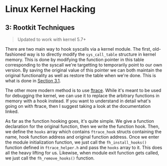 # Linux Kernel Hacking

## 3: Rootkit Techniques

> Updated to work with kernel 5.7+

There are two main way to hook syscalls via a kernel module. The first, old-fashioned way is to directly modify the `sys_call_table` structure in kernel memory. This is done by modifying the function pointer in this table corresponding to the syscall we're targetting to temporarily point to our own version. By saving the original value of this pointer we can both maintain the original functionality as well as restore the table when we're done. This is what is done in [Section 3.1](./3.1_syscall_hooking).

The other more modern method is to use [ftrace](https://www.kernel.org/doc/html/latest/trace/ftrace.html). While it's meant to be used for debugging the kernel, we can use it to replace the arbitrary functions in memory with a hook instead. If you want to understand in detail what's going on with ftrace, then I suggest taking a look at the documentation linked.

As far as the function hooking goes, it's quite simple. We give a function declaration for the original function, then we write the function hook. Then, we define the `hooks` array which contains `ftrace_hook` structs containing the name, hook function address and original function address. Once we enter the module initialization function, we just call the `fh_install_hooks()` function defined in `ftrace_helper.h` and pass the `hooks` array to it. This does all the heavy lifting for us. Likewise, when module exit function gets called, we just call the `fh_remove_hooks()` function.
